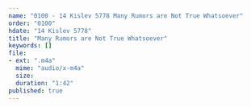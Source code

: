 ```yaml
---
name: "0100 - 14 Kislev 5778 Many Rumors are Not True Whatsoever"
order: "0100"
hdate: "14 Kislev 5778"
title: "Many Rumors are Not True Whatsoever"
keywords: []
file:
- ext: ".m4a"
  mime: "audio/x-m4a"
  size: 
  duration: "1:42"
published: true
---
```


